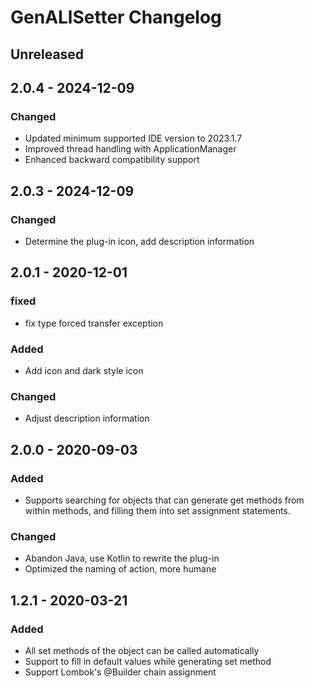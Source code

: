 # GenALlSetter Changelog

## Unreleased

## 2.0.4 - 2024-12-09

### Changed

- Updated minimum supported IDE version to 2023.1.7
- Improved thread handling with ApplicationManager
- Enhanced backward compatibility support

## 2.0.3 - 2024-12-09

### Changed

- Determine the plug-in icon, add description information

## 2.0.1 - 2020-12-01

### fixed

- fix type forced transfer exception

### Added

- Add icon and dark style icon

### Changed

- Adjust description information

## 2.0.0 - 2020-09-03

### Added

- Supports searching for objects that can generate get methods from within methods, and filling them into set assignment statements.

### Changed

- Abandon Java, use Kotlin to rewrite the plug-in
- Optimized the naming of action, more humane

## 1.2.1 - 2020-03-21

### Added

- All set methods of the object can be called automatically
- Support to fill in default values ​​while generating set method
- Support Lombok's @Builder chain assignment
